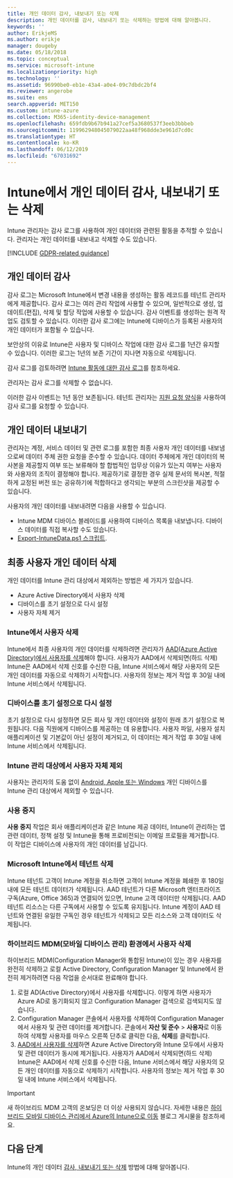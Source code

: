 ```yaml
---
title: 개인 데이터 감사, 내보내기 또는 삭제
description: 개인 데이터를 감사, 내보내기 또는 삭제하는 방법에 대해 알아봅니다.
keywords: ''
author: ErikjeMS
ms.author: erikje
manager: dougeby
ms.date: 05/18/2018
ms.topic: conceptual
ms.service: microsoft-intune
ms.localizationpriority: high
ms.technology: ''
ms.assetid: 96990be0-eb1e-43a4-a0e4-09c7dbdc2bf4
ms.reviewer: angerobe
ms.suite: ems
search.appverid: MET150
ms.custom: intune-azure
ms.collection: M365-identity-device-management
ms.openlocfilehash: 659fdb9b67b941a27cef5a3680537f3eeb3bbbeb
ms.sourcegitcommit: 119962948045079022aa48f968dde3e961d7cd0c
ms.translationtype: HT
ms.contentlocale: ko-KR
ms.lasthandoff: 06/12/2019
ms.locfileid: "67031692"
---
```

# <a name="audit-export-or-delete-personal-data-in-intune"></a>Intune에서 개인 데이터 감사, 내보내기 또는 삭제

Intune 관리자는 감사 로그를 사용하여 개인 데이터와 관련된 활동을 추적할 수 있습니다. 관리자는 개인 데이터를 내보내고 삭제할 수도 있습니다.

[!INCLUDE [GDPR-related guidance](./includes/gdpr-intro-sentence.md)]

## <a name="audit-personal-data"></a>개인 데이터 감사

감사 로그는 Microsoft Intune에서 변경 내용을 생성하는 활동 레코드를 테넌트 관리자에게 제공합니다. 감사 로그는 여러 관리 작업에 사용할 수 있으며, 일반적으로 생성, 업데이트(편집), 삭제 및 할당 작업에 사용할 수 있습니다. 감사 이벤트를 생성하는 원격 작업도 검토할 수 있습니다. 이러한 감사 로그에는 Intune에 디바이스가 등록된 사용자의 개인 데이터가 포함될 수 있습니다.  

보안상의 이유로 Intune은 사용자 및 디바이스 작업에 대한 감사 로그를 1년간 유지할 수 있습니다. 이러한 로그는 1년의 보존 기간이 지나면 자동으로 삭제됩니다.

감사 로그를 검토하려면 [Intune 활동에 대한 감사 로그](monitor-audit-logs.md)를 참조하세요. 

관리자는 감사 로그를 삭제할 수 없습니다.

이러한 감사 이벤트는 1년 동안 보존됩니다. 테넌트 관리자는 [지원 요청 양식](https://privacy.microsoft.com/en-US/privacy-questions?)을 사용하여 감사 로그를 요청할 수 있습니다.

## <a name="export-personal-data"></a>개인 데이터 내보내기

관리자는 계정, 서비스 데이터 및 관련 로그를 포함한 최종 사용자 개인 데이터를 내보냄으로써 데이터 주체 권한 요청을 준수할 수 있습니다. 데이터 주체에게 개인 데이터의 복사본을 제공할지 여부 또는 보류해야 할 합법적인 업무상 이유가 있는지 여부는 사용자와 사용자의 조직이 결정해야 합니다. 제공하기로 결정한 경우 실제 문서의 복사본, 적절하게 교정된 버전 또는 공유하기에 적합하다고 생각되는 부분의 스크린샷을 제공할 수 있습니다.

사용자의 개인 데이터를 내보내려면 다음을 사용할 수 있습니다. 
- Intune MDM 디바이스 블레이드를 사용하여 디바이스 목록을 내보냅니다. 디바이스 데이터를 직접 복사할 수도 있습니다.
- [Export-IntuneData.ps1 스크립트](https://aka.ms/intunedataexport).

## <a name="delete-end-user-personal-data"></a>최종 사용자 개인 데이터 삭제

개인 데이터를 Intune 관리 대상에서 제외하는 방법은 세 가지가 있습니다.
- Azure Active Directory에서 사용자 삭제
- 디바이스를 초기 설정으로 다시 설정
- 사용자 자체 제거

### <a name="delete-a-user-from-intune"></a>Intune에서 사용자 삭제

Intune에서 최종 사용자의 개인 데이터를 삭제하려면 관리자가 [AAD(Azure Active Directory)에서 사용자를 삭제](https://docs.microsoft.com/azure/active-directory/fundamentals/add-users-azure-active-directory#delete-a-user)해야 합니다. 사용자가 AAD에서 삭제되면(하드 삭제) Intune은 AAD에서 삭제 신호를 수신한 다음, Intune 서비스에서 해당 사용자의 모든 개인 데이터를 자동으로 삭제하기 시작합니다. 사용자의 정보는 제거 작업 후 30일 내에 Intune 서비스에서 삭제됩니다.

### <a name="reset-device-to-factory-settings"></a>디바이스를 초기 설정으로 다시 설정
초기 설정으로 다시 설정하면 모든 회사 및 개인 데이터와 설정이 원래 초기 설정으로 복원됩니다. 다음 직원에게 디바이스를 제공하는 데 유용합니다. 사용자 파일, 사용자 설치 애플리케이션 및 기본값이 아닌 설정이 제거되고, 이 데이터는 제거 작업 후 30일 내에 Intune 서비스에서 삭제됩니다.

### <a name="user-self-removal-from-intune-management"></a>Intune 관리 대상에서 사용자 자체 제외
사용자는 관리자의 도움 없이 [Android, Apple 또는 Windows](https://docs.microsoft.com/intune-user-help/unenroll-your-device-from-intune-android) 개인 디바이스를 Intune 관리 대상에서 제외할 수 있습니다.   

### <a name="retire"></a>사용 중지
**사용 중지** 작업은 회사 애플리케이션과 같은 Intune 제공 데이터, Intune이 관리하는 앱 관련 데이터, 정책 설정 및 Intune을 통해 프로비전되는 이메일 프로필을 제거합니다. 이 작업은 디바이스에 사용자의 개인 데이터를 남깁니다.

### <a name="delete-a-tenant-from-microsoft-intune"></a>Microsoft Intune에서 테넌트 삭제

Intune 테넌트 고객이 Intune 계정을 취소하면 고객이 Intune 계정을 폐쇄한 후 180일 내에 모든 테넌트 데이터가 삭제됩니다. AAD 테넌트가 다른 Microsoft 엔터프라이즈 구독(Azure, Office 365)과 연결되어 있으면, Intune 고객 데이터만 삭제됩니다. AAD 테넌트 리소스는 다른 구독에서 사용할 수 있도록 유지됩니다. Intune 계정이 AAD 테넌트와 연결된 유일한 구독인 경우 테넌트가 삭제되고 모든 리소스와 고객 데이터도 삭제됩니다.

### <a name="delete-a-user-in-a-hybrid-mobile-device-management-mdm-environment"></a>하이브리드 MDM(모바일 디바이스 관리) 환경에서 사용자 삭제
하이브리드 MDM(Configuration Manager와 통합된 Intune)이 있는 경우 사용자를 완전히 삭제하고 로컬 Active Directory, Configuration Manager 및 Intune에서 완전히 제거하려면 다음 작업을 순서대로 완료해야 합니다.

1. 로컬 AD(Active Directory)에서 사용자를 삭제합니다. 이렇게 하면 사용자가 Azure AD로 동기화되지 않고 Configuration Manager 검색으로 검색되지도 않습니다. 
2. Configuration Manager 콘솔에서 사용자를 삭제하여 Configuration Manager에서 사용자 및 관련 데이터를 제거합니다. 콘솔에서 **자산 및 준수** > **사용자**로 이동하여 삭제할 사용자를 마우스 오른쪽 단추로 클릭한 다음, **삭제**를 클릭합니다.
3. [AAD에서 사용자를 삭제](https://docs.microsoft.com/azure/active-directory/fundamentals/add-users-azure-active-directory#delete-a-user)하면 Azure Active Directory와 Intune 모두에서 사용자 및 관련 데이터가 동시에 제거됩니다. 사용자가 AAD에서 삭제되면(하드 삭제) Intune은 AAD에서 삭제 신호를 수신한 다음, Intune 서비스에서 해당 사용자의 모든 개인 데이터를 자동으로 삭제하기 시작합니다. 사용자의 정보는 제거 작업 후 30일 내에 Intune 서비스에서 삭제됩니다.

> [!Important]
>새 하이브리드 MDM 고객의 온보딩은 더 이상 사용되지 않습니다. 자세한 내용은 [하이브리드 모바일 디바이스 관리에서 Azure의 Intune으로 이동](https://techcommunity.microsoft.com/t5/Intune-Customer-Success/Move-from-Hybrid-Mobile-Device-Management-to-Intune-on-Azure/ba-p/280150) 블로그 게시물을 참조하세요.

## <a name="next-steps"></a>다음 단계

Intune의 개인 데이터 [감사, 내보내기 또는 삭제](privacy-data-audit-export-delete.md) 방법에 대해 알아봅니다.
